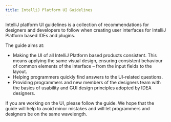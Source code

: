 ```yaml
---
title: IntelliJ Platform UI Guidelines
---
```


IntelliJ platform UI guidelines is a collection of recommendations for designers and developers to follow when creating user interfaces for IntelliJ Platform based IDEs and plugins. 

The guide aims at: 
* Making the UI of all IntelliJ Platform based products consistent. This means applying the same visual design, ensuring consistent behaviour of common elements of the interface – from the input fields to the layout.
* Helping programmers quickly find answers to the UI-related questions.
* Providing programmers and new members of the designers team with the basics of usability and GUI design principles adopted by IDEA designers.

If you are working on the UI, please follow the guide. We hope that the guide will help to avoid minor mistakes and will let programmers and designers be on the same wavelength.